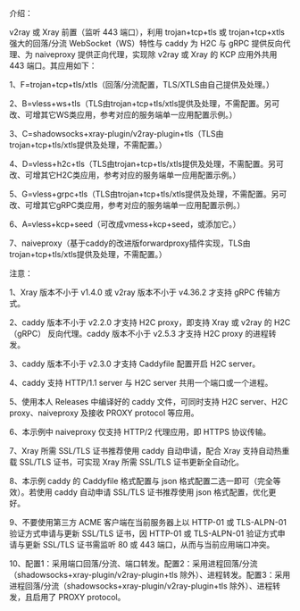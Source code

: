 介绍：

v2ray 或 Xray 前置（监听 443 端口），利用 trojan+tcp+tls 或 trojan+tcp+xtls 强大的回落/分流 WebSocket（WS）特性与 caddy 为 H2C 与 gRPC 提供反向代理、为 naiveproxy 提供正向代理，实现除 v2ray 或 Xray 的 KCP 应用外共用 443 端口。其应用如下：

1、F=trojan+tcp+tls/xtls（回落/分流配置，TLS/XTLS由自己提供及处理。）

2、B=vless+ws+tls（TLS由trojan+tcp+tls/xtls提供及处理，不需配置。另可改、可增其它WS类应用，参考对应的服务端单一应用配置示例。）

3、C=shadowsocks+xray-plugin/v2ray-plugin+tls（TLS由trojan+tcp+tls/xtls提供及处理，不需配置。）

4、D=vless+h2c+tls（TLS由trojan+tcp+tls/xtls提供及处理，不需配置。另可改、可增其它H2C类应用，参考对应的服务端单一应用配置示例。）

5、G=vless+grpc+tls（TLS由trojan+tcp+tls/xtls提供及处理，不需配置。另可改、可增其它gRPC类应用，参考对应的服务端单一应用配置示例。）

6、A=vless+kcp+seed（可改成vmess+kcp+seed，或添加它。）

7、naiveproxy（基于caddy的改进版forwardproxy插件实现，TLS由trojan+tcp+tls/xtls提供及处理，不需配置。）

注意：

1、Xray 版本不小于 v1.4.0 或 v2ray 版本不小于 v4.36.2 才支持 gRPC 传输方式。

2、caddy 版本不小于 v2.2.0 才支持 H2C proxy，即支持 Xray 或 v2ray 的 H2C（gRPC） 反向代理。caddy 版本不小于 v2.5.3 才支持 H2C proxy 的进程转发。

3、caddy 版本不小于 v2.3.0 才支持 Caddyfile 配置开启 H2C server。

4、caddy 支持 HTTP/1.1 server 与 H2C server 共用一个端口或一个进程。

5、使用本人 Releases 中编译好的 caddy 文件，可同时支持 H2C server、H2C proxy、naiveproxy 及接收 PROXY protocol 等应用。

6、本示例中 naiveproxy 仅支持 HTTP/2 代理应用，即 HTTPS 协议传输。

7、Xray 所需 SSL/TLS 证书推荐使用 caddy 自动申请，配合 Xray 支持自动热重载 SSL/TLS 证书，可实现 Xray 所需 SSL/TLS 证书更新全自动化。

8、本示例 caddy 的 Caddyfile 格式配置与 json 格式配置二选一即可（完全等效）。若使用 caddy 自动申请 SSL/TLS 证书推荐使用 json 格式配置，优化更好。

9、不要使用第三方 ACME 客户端在当前服务器上以 HTTP-01 或 TLS-ALPN-01 验证方式申请与更新 SSL/TLS 证书，因 HTTP-01 或 TLS-ALPN-01 验证方式申请与更新 SSL/TLS 证书需监听 80 或 443 端口，从而与当前应用端口冲突。

10、配置1：采用端口回落/分流、端口转发。配置2：采用进程回落/分流（shadowsocks+xray-plugin/v2ray-plugin+tls 除外）、进程转发。配置3：采用进程回落/分流（shadowsocks+xray-plugin/v2ray-plugin+tls 除外）、进程转发，且启用了 PROXY protocol。
